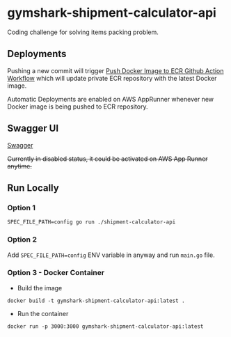# gymshark-shipment-calculator-api
Coding challenge for solving items packing problem.

## Deployments
Pushing a new commit will trigger [Push Docker Image to ECR Github Action Workflow](https://github.com/AtakanPehlivanoglu/gymshark-shipment-calculator-api/actions/workflows/main.yml) which will update private ECR repository with the latest Docker image. 

Automatic Deployments are enabled on AWS AppRunner whenever new Docker image is being pushed to ECR repository.  
 
## Swagger UI
[Swagger](https://exz4e5um5a.eu-central-1.awsapprunner.com/swagger/index.html#/default/get_calculate__itemCount_) 

~~Currently in disabled status, it could be activated on AWS App Runner anytime.~~

## Run Locally
### Option 1
`SPEC_FILE_PATH=config go run ./shipment-calculator-api`

### Option 2
Add `SPEC_FILE_PATH=config` ENV variable in anyway and run `main.go` file.

### Option 3 - Docker Container 
- Build the image

`docker build -t gymshark-shipment-calculator-api:latest .`

- Run the container

`docker run -p 3000:3000 gymshark-shipment-calculator-api:latest`
